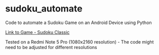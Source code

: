 # sudoku_automate

Code to automate a Sudoku Game on an Android Device using Python

[Link to Game - Sudoku Classic](https://play.google.com/store/apps/details?id=com.quarzo.sudoku)

Tested on a Redmi Note 5 Pro (1080x2160 resolution) - The code might need to be adjusted for different resolutions


